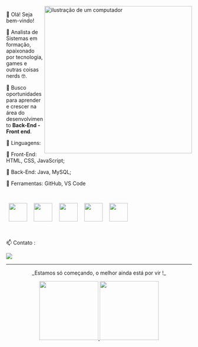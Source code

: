 <img src="https://cdn-icons-png.flaticon.com/512/3344/3344322.png" alt="ilustração de um computador" min-width="400px" max-width="400px" width="400px" align="right">

<p align="left"> 
👋 Olá! Seja bem-vindo!

🚀 Analista de Sistemas em formação, apaixonado por tecnologia, games e outras coisas nerds 🤓.  

🎯 Busco oportunidades para aprender e crescer na área do desenvolvimento **Back-End - Front end**.  
</p>

<p align="left">
  🦄 Linguagens:
  <p align="left">
  🔹 Front-End: HTML, CSS, JavaScript;
  </p>
  <p align="left">
  🔹 Back-End: Java, MySQL;
  </p>
</p>


<p align="left">
  💼 Ferramentas: GitHub, VS Code 
</p>

<div style="display: inline_block" align="center"><br>
  
  
<p align="left">
<code> <img height="50" src="https://cdn.jsdelivr.net/gh/devicons/devicon/icons/html5/html5-plain.svg"> </code>
<code> <img height="50" src="https://cdn.jsdelivr.net/gh/devicons/devicon/icons/css3/css3-plain.svg"> </code>
<code> <img height="50" src="https://cdn.jsdelivr.net/gh/devicons/devicon/icons/javascript/javascript-plain.svg"> </code>
<code> <img height="50" src="https://raw.githubusercontent.com/jmnote/z-icons/master/svg/java.svg"> </code>
<code> <img height="50" src="https://cdn.jsdelivr.net/gh/devicons/devicon/icons/vscode/vscode-original-wordmark.svg"> </code>



</div><br>
</p>
<p align="left">
📫 Contato :
</p>
<div align="left"> 
  <a href="https://www.linkedin.com/in/jo%C3%A3o-pedro-castro-da-silva/" target="_blank"><img src="https://img.shields.io/badge/-LinkedIn-%230077B5?style=for-the-badge&logo=linkedin&logoColor=white" target="_blank"></a>
</div>


---
<p align="center">
  _Estamos só começando, o melhor ainda está por vir !_
</p>
 <div align="center">
   <a href="https://github.com/JoaoPedroCastro13t">
   <img height="160em" src="https://github-readme-stats.vercel.app/api?username=joaopedrocastro13&show_icons=true&theme=tokyonight&include_all_commits=true&count_private=true"/>
   <img height="160em" src="https://github-readme-stats.vercel.app/api/top-langs/?username=joaopedrocastro13&layout=compact&langs_count=6&theme=tokyonight"/>
</div>
     
<br>
